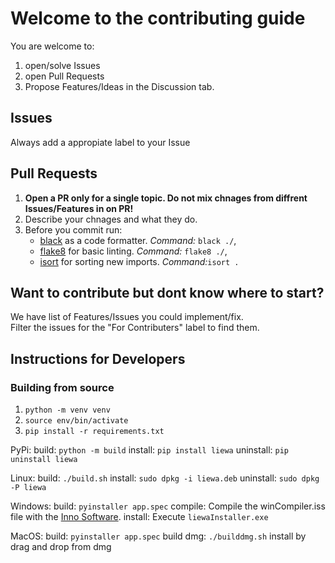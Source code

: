 # Welcome to the contributing guide
You are welcome to:
1. open/solve Issues
2. open Pull Requests
3. Propose Features/Ideas in the Discussion tab.

## Issues
Always add a appropiate label to your Issue

## Pull Requests
1. **Open a PR only for a single topic. Do not mix chnages from diffrent Issues/Features in on PR!**
2. Describe your chnages and what they do.
3. Before you commit run:
    * [black](https://github.com/psf/black) as a code formatter. *Command:* `black ./`,
    * [flake8](https://flake8.pycqa.org/en/latest/) for basic linting. *Command:* `flake8 ./`,
    * [isort](https://pycqa.github.io/isort/) for sorting new imports. *Command:*`isort .`

## Want to contribute but dont know where to start?
We have list of Features/Issues you could implement/fix.\
Filter the issues for the "For Contributers" label to find them.


## Instructions for Developers

### Building from source

1. `python -m venv venv`
2. `source env/bin/activate`
3. `pip install -r requirements.txt`

PyPi:
build: `python -m build`
install: `pip install liewa`
uninstall: `pip uninstall liewa`

Linux:
build: `./build.sh`
install: `sudo dpkg -i liewa.deb` 
uninstall: `sudo dpkg -P liewa`

Windows:
build: `pyinstaller app.spec`
compile: Compile the winCompiler.iss file with the [Inno Software](https://jrsoftware.org/isinfo.php).
install: Execute `liewaInstaller.exe`

MacOS:
build: `pyinstaller app.spec`
build dmg: `./builddmg.sh`
install by drag and drop from dmg